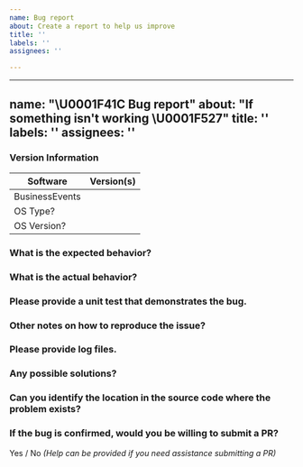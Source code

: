 ```yaml
---
name: Bug report
about: Create a report to help us improve
title: ''
labels: ''
assignees: ''

---
```


---
name: "\U0001F41C  Bug report"
about: "If something isn't working \U0001F527"
title: ''
labels: ''
assignees: ''
---
### Version Information
| Software                       | Version(s) |
| ------------------------| ---------- |
| BusinessEvents             |                 |
| OS Type?     |                 |
| OS Version?           |                 |
### What is the expected behavior?
### What is the actual behavior?
### Please provide a unit test that demonstrates the bug.
### Other notes on how to reproduce the issue?
### Please provide log files.
### Any possible solutions?
### Can you identify the location in the source code where the problem exists?
### If the bug is confirmed, would you be willing to submit a PR?
Yes / No _(Help can be provided if you need assistance submitting a PR)_
